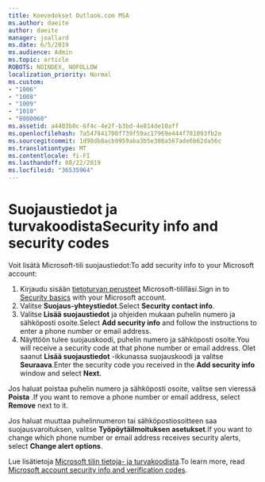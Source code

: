 ```yaml
---
title: Koevedokset Outlook.com MSA
ms.author: daeite
author: daeite
manager: joallard
ms.date: 6/5/2019
ms.audience: Admin
ms.topic: article
ROBOTS: NOINDEX, NOFOLLOW
localization_priority: Normal
ms.custom:
- "1006"
- "1008"
- "1009"
- "1010"
- "8000060"
ms.assetid: a4403b0c-6f4c-4e2f-b3bd-4e814de10aff
ms.openlocfilehash: 7a547841700f739f59ac17969e444f781093fb2e
ms.sourcegitcommit: 1d98db8acb9959aba3b5e308a567ade6b62da56c
ms.translationtype: MT
ms.contentlocale: fi-FI
ms.lasthandoff: 08/22/2019
ms.locfileid: "36535964"
---
```

# <a name="security-info-and-security-codes"></a><span data-ttu-id="357c8-102">Suojaustiedot ja turvakoodista</span><span class="sxs-lookup"><span data-stu-id="357c8-102">Security info and security codes</span></span>

<span data-ttu-id="357c8-103">Voit lisätä Microsoft-tili suojaustiedot:</span><span class="sxs-lookup"><span data-stu-id="357c8-103">To add security info to your Microsoft account:</span></span>

1. <span data-ttu-id="357c8-104">Kirjaudu sisään [tietoturvan perusteet](https://account.microsoft.com/security) Microsoft-tililläsi.</span><span class="sxs-lookup"><span data-stu-id="357c8-104">Sign in to [Security basics](https://account.microsoft.com/security) with your Microsoft account.</span></span>
1. <span data-ttu-id="357c8-105">Valitse **Suojaus-yhteystiedot**.</span><span class="sxs-lookup"><span data-stu-id="357c8-105">Select **Security contact info**.</span></span>
1. <span data-ttu-id="357c8-106">Valitse **Lisää suojaustiedot** ja ohjeiden mukaan puhelin numero ja sähköposti osoite.</span><span class="sxs-lookup"><span data-stu-id="357c8-106">Select **Add security info** and follow the instructions to enter a phone number or email address.</span></span>
1. <span data-ttu-id="357c8-107">Näyttöön tulee suojauskoodi, puhelin numero ja sähköposti osoite.</span><span class="sxs-lookup"><span data-stu-id="357c8-107">You will receive a security code at that phone number or email address.</span></span> <span data-ttu-id="357c8-108">Olet saanut **Lisää suojaustiedot** -ikkunassa suojauskoodi ja valitse **Seuraava**.</span><span class="sxs-lookup"><span data-stu-id="357c8-108">Enter the security code you received in the **Add security info** window and select **Next**.</span></span>

<span data-ttu-id="357c8-109">Jos haluat poistaa puhelin numero ja sähköposti osoite, valitse sen vieressä **Poista** .</span><span class="sxs-lookup"><span data-stu-id="357c8-109">If you want to remove a phone number or email address, select **Remove** next to it.</span></span>

<span data-ttu-id="357c8-110">Jos haluat muuttaa puhelinnumeron tai sähköpostiosoitteen saa suojausvaroituksen, valitse **Työpöytäilmoituksen asetukset**.</span><span class="sxs-lookup"><span data-stu-id="357c8-110">If you want to change which phone number or email address receives security alerts, select **Change alert options**.</span></span>

<span data-ttu-id="357c8-111">Lue lisätietoja [Microsoft tilin tietoja- ja turvakoodista](https://support.microsoft.com/help/12428/).</span><span class="sxs-lookup"><span data-stu-id="357c8-111">To learn more, read [Microsoft account security info and verification codes](https://support.microsoft.com/help/12428/).</span></span>